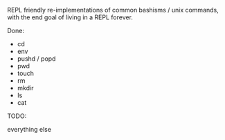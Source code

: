 REPL friendly re-implementations of common bashisms / unix commands, with the end goal of living in a REPL forever.

Done:

- cd
- env
- pushd / popd
- pwd
- touch
- rm
- mkdir
- ls
- cat

TODO: 

everything else

